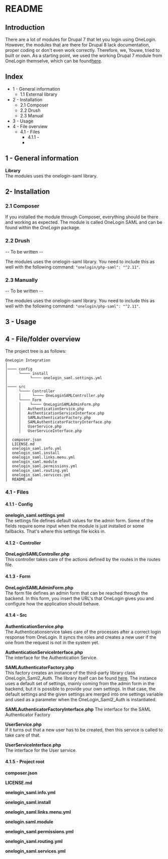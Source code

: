 # README

## Introduction
There are a lot of modules for Drupal 7 that let you login using OneLogin. However, the modules that are there for Drupal 8 lack documentation, proper coding or don't even work correctly. Therefore, we, Youwe, tried to built or own. As a starting point, we used the working Drupal 7 module from OneLogin themselve, which can be found[here](https://github.com/onelogin/drupal-saml/tree/master/onelogin_saml).

## Index
* 1 - General information
  * 1.1 External library
* 2 - Installation
  * 2.1 Composer
  * 2.2 Drush
  * 2.3 Manual
* 3 - Usage
* 4 - File overview
  * 4.1 - Files
    * 4.1.1 - 
    *
  
## 1 - General information
**Library**  
The modules uses the onelogin-saml library. 

## 2- Installation
### 2.1 Composer
If you installed the module through Composer, everything should be there and working as expected. The module is called OneLogin SAML and can be found within the <i>OneLogin</i> package.
### 2.2 Drush
-- To be written --

The modules uses the onelogin-saml library. You need to include this as well with the following command: ```"onelogin/php-saml": "^2.11"```.
### 2.3 Manually
-- To be written --

The modules uses the onelogin-saml library. You need to include this as well with the following command: ```"onelogin/php-saml": "^2.11"```.

## 3 - Usage

## 4 - File/folder overview
The project tree is as follows:
```
OneLogin Integration
│
│──── config
│     └──── install 
│          └──── onelogin_saml.settings.yml 
│
│──── src
│     └──── Controller
│     │     └──── OneLoginSAMLController.php
│     └──── Form
│     │    └──── OneLoginSAMLAdminForm.php
│     │   AuthenticationService.php
│     │   AuthenticationServiceInterface.php
│     │   SAMLAuthenticatorFactory.php
│     │   SAMLAuthenticatorFactoryInterface.php
│     │   UserService.php
│     │   UserServiceInterface.php
│   
│  composer.json
│  LICENSE.md
│  onelogin_saml.info.yml
│  onelogin_saml.install
│  onelogin_saml.links.menu.yml
│  onelogin_saml.module
│  onelogin_saml.permissions.yml
│  onelogin_saml.routing.yml
│  onelogin_saml.services.yml
│  README.md
```

### 4.1 - Files
#### 4.1.1 - Config
**onelogin_saml.settings.yml**  
The settings file defines default values for the admin form. Some of the fields require some input when the module is just installed or some fallbacks. That's where this settings file kicks in. 

#### 4.1.2 - Controller
**OneLoginSAMLController.php**  
This controller takes care of the actions defined by the routes in the routes file. 

#### 4.1.3 - Form
**OneLoginSAMLAdminForm.php**  
The form file defines an admin form that can be reached through the backend. In this form, you insert the URL's that OneLogin gives you and configure how the application should behave.

#### 4.1.4 - Src
**AuthenticationService.php**  
The Authenticationservice takes care of the processes after a correct login response from OneLogin. It syncs the roles and creates a new user if the one from the request is not in the system yet.

**AuthenticationServiceInterface.php**  
The interface for the Authentication Service.

**SAMLAuthenticatorFactory.php**  
This factory creates an instance of the third-party library class OneLogin_Saml2_Auth. The library itself can be found [here](https://github.com/onelogin/php-saml). The instance uses a default set of settings, mainly coming from the admin form in the backend, but it is possible to provide your own settings. In that case, the default settings and the given settings are merged into one settings variable and used as a parameter when the OneLogin_Saml2_Auth is instantiated.

**SAMLAuthenticatorFactoryInterface.php**
The interface for the SAML Authenticator Factory

**UserService.php**  
If it turns out that a new user has to be created, then this service is called to take care of that.

**UserServiceInterface.php**  
The interface for the User service.

#### 4.1.5 - Project root
**composer.json**


**LICENSE.md**

**onelogin_saml.info.yml**

**onelogin_saml.install**

**onelogin_saml.links.menu.yml**

**onelogin.saml.module**

**onelogin_saml.permissions.yml**

**onelogin_saml.routing.yml**

**onelogin_saml.services.yml**